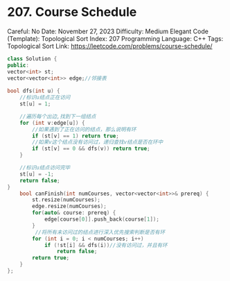# 207. Course Schedule

Careful: No
Date: November 27, 2023
Difficulty: Medium
Elegant Code (Template): Topological Sort
Index: 207
Programming Language: C++
Tags: Topological Sort
Link: https://leetcode.com/problems/course-schedule/

```cpp
class Solution {
public:
vector<int> st;
vector<vector<int>> edge;//邻接表
    
bool dfs(int u) {
    //标识u结点正在访问
    st[u] = 1;

    //遍历每个出边,找到下一组结点
    for (int v:edge[u]) {
        //如果遇到了正在访问的结点，那么说明有环
        if (st[v] == 1) return true;
        //如果v这个结点没有访问过，递归查找v结点是否在环中
        if (st[v] == 0 && dfs(v)) return true;
    }

    //标识u结点访问完毕
    st[u] = -1;
    return false;
}
    bool canFinish(int numCourses, vector<vector<int>>& prereq) {
        st.resize(numCourses);
        edge.resize(numCourses);
        for(auto& course: prereq) {
            edge[course[0]].push_back(course[1]);
        }
         //将所有未访问过的结点进行深入优先搜索判断是否有环
        for (int i = 0; i < numCourses; i++)
            if (!st[i] && dfs(i))//没有访问过，并且有环
                return false;
        return true;
    }
};
```